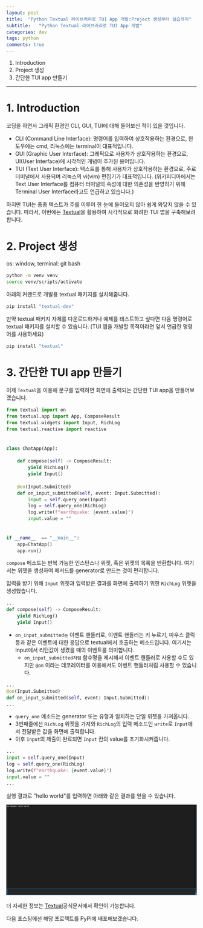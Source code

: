 ```yaml
---
layout: post
title:  "Python Textual 라이브러리로 TUI App 개발:Project 생성부터 실습까지"
subtitle:   "Python Textual 라이브러리로 TUI App 개발"
categories: dev
tags: python
comments: true
---
```


1. Introduction
2. Project 생성
3. 간단한 TUI app 만들기

---

# 1. Introduction

코딩을 하면서 그래픽 환경인 CLI, GUI, TUI에 대해 들어보신 적이 있을 것입니다.

- CLI (Command Line Interface): 명령어를 입력하여 상호작용하는 환경으로, 윈도우에는 cmd, 리눅스에는 terminal이 대표적입니다.
- GUI (Graphic User Interface): 그래픽으로 사용자가 상호작용하는 환경으로, UI(User Interface)에 시각적인 개념이 추가된 용어입니다.
- TUI (Text User Interface): 텍스트를 통해 사용자가 상호작용하는 환경으로, 주로 터미널에서 사용되며 리눅스의 vi(vim) 편집기가 대표적입니다. (위키피디아에서는 Text User Interface를 컴퓨터 터미널의 속성에 대한 의존성을 반영하기 위해 Terminal User Interface라고도 언급하고 있습니다.)

하지만 TUI는 종종 텍스트가 주를 이루어 한 눈에 들어오지 않아 쉽게 와닿지 않을 수 있습니다. 따라서, 이번에는 [Textual](https://textual.textualize.io/)을 활용하여 시각적으로 화려한 TUI 앱을 구축해보려 합니다.

# 2. Project 생성

os: window, terminal: git bash

```bash
python -m venv venv
source venv/scripts/activate
```

아래의 커맨드로 개발용 textual 패키지를 설치해줍니다.

```bash
pip install "textual-dev"
```

만약 textual 패키지 자체를 다운로드하거나 예제를 테스트하고 싶다면 다음 명령어로 textual 패키지를 설치할 수 있습니다. (TUI 앱을 개발할 목적이라면 앞서 언급한 명령어를 사용하세요)

```bash
pip install "textual"
```


# 3. 간단한 TUI app 만들기

이제 `Textual`을 이용해 문구를 입력하면 화면에 출력되는 간단한 TUI app을 만들어보겠습니다.

```python
from textual import on
from textual.app import App, ComposeResult
from textual.widgets import Input, RichLog
from textual.reactive import reactive


class ChatApp(App):

    def compose(self) -> ComposeResult:
        yield RichLog()
        yield Input()
    
    @on(Input.Submitted)
    def on_input_submitted(self, event: Input.Submitted):
        input = self.query_one(Input)
        log = self.query_one(RichLog)
        log.write(f"earthquake: {event.value}")
		input.value = ""


if __name__  == "__main__":
    app=ChatApp()
    app.run()
```

`compose` 메소드는 반복 가능한 인스턴스나 위젯, 혹은 위젯의 목록을 반환합니다. 여기서는 위젯을 생성하여 메서드를 generator로 만드는 것이 편리합니다.

입력을 받기 위해 `Input` 위젯과 입력받은 결과를 화면에 출력하기 위한 `RichLog` 위젯을 생성했습니다.

```python
...
def compose(self) -> ComposeResult:
	yield RichLog()
	yield Input()
```

- `on_input_submitted는` 이벤트 핸들러로, 이벤트 핸들러는 키 누르기, 마우스 클릭 등과 같은 이벤트에 대한 응답으로 textual에서 호출하는 메소드입니다. 여기서는 Input에서 리턴값이 생겼을 때의 이벤트를 의미합니다.
	- `on_input_submitted처럼` 함수명을 제시해서 이벤트 핸들러로 사용할 수도 있지만 `@on` 이라는 데코레이터를 이용해서도 이벤트 핸들러처럼 사용할 수 있습니다.

```python
...
@on(Input.Submitted)
def on_input_submitted(self, event: Input.Submitted):
...
```

- `query_one` 메소드는 generator 또는 유형과 일치하는 단일 위젯을 가져옵니다.
- 3번째줄에선 `RichLog` 위젯을 가져와 `RichLog`의 입력 메소드인 `write`로 `Input`에서 전달받은 값을 화면에 출력합니다.
- 이후 `Input`의 제출이 완료되면 `Input` 칸의 value를 초기화시켜줍니다.

```python
...
input = self.query_one(Input)
log = self.query_one(RichLog)
log.write(f"earthquake: {event.value}")
input.value = ""
...
```

실행 결과로 "hello world"를 입력하면 아래와 같은 결과를 얻을 수 있습니다.

![img](/assets/img/dev/python/textual-1.png)

더 자세한 정보는 [Textual](https://textual.textualize.io/)공식문서에서 확인이 가능합니다. 

다음 포스팅에선 해당 프로젝트를 PyPI에 배포해보겠습니다.